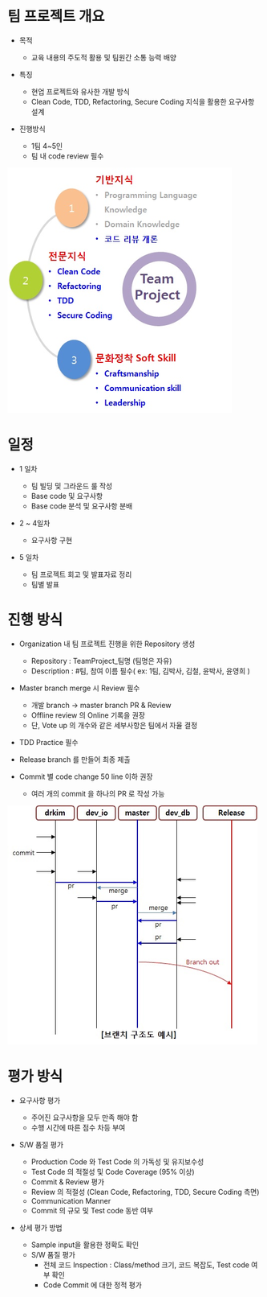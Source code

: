 # 팀 프로젝트 개요
- 목적
   - 교육 내용의 주도적 활용 및 팀원간 소통 능력 배양

- 특징
   - 현업 프로젝트와 유사한 개발 방식
   - Clean Code, TDD, Refactoring, Secure Coding 지식을 활용한 요구사항 설계

- 진행방식
   - 1팀 4~5인
   - 팀 내 code review 필수
   
![curriculum](./image/curriculum.jpg)

# 일정
- 1 일차
   - 팀 빌딩 및 그라운드 룰 작성
   - Base code 및 요구사항 
   - Base code 분석 및 요구사항 분배

- 2 ~ 4일차
   - 요구사항 구현
   
- 5 일차
   - 팀 프로젝트 회고 및 발표자료 정리
   - 팀별 발표

# 진행 방식
- Organization 내 팀 프로젝트 진행을 위한 Repository 생성
   - Repository : TeamProject_팀명 (팀명은 자유)
   - Description : #팀, 참여 이름 필수( ex:  1팀, 김박사, 김철,  윤박사, 윤영희 )
- Master branch merge 시 Review 필수
   - 개발 branch -> master branch PR & Review
   - Offline review 의 Online 기록을 권장
   - 단, Vote up 의 개수와 같은 세부사항은 팀에서 자율 결정

- TDD Practice 필수
- Release branch 를 만들어 최종 제출
- Commit 별 code change 50 line 이하 권장
   - 여러 개의 commit 을 하나의 PR 로 작성 가능

![branch_policy_example](./image/branch_example.jpg)
 
 # 평가 방식
- 요구사항 평가
   - 주어진 요구사항을 모두 만족 해야 함
   - 수행 시간에 따른 점수 차등 부여
 
- S/W 품질 평가
   - Production Code 와 Test Code 의 가독성 및 유지보수성
   - Test Code 의 적절성 및 Code Coverage (95% 이상)
   - Commit & Review 평가
   - Review 의 적절성 (Clean Code, Refactoring, TDD, Secure Coding  측면)
   - Communication Manner
   - Commit 의 규모 및 Test code 동반 여부
 
 - 상세 평가 방법
   - Sample input을 활용한 정확도 확인
   - S/W 품질 평가
     - 전체 코드 Inspection : Class/method 크기, 코드 복잡도, Test code 여부 확인
     - Code Commit 에 대한 정적 평가
     
